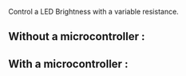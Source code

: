 Control a LED Brightness with a variable resistance.

Without a microcontroller :
--------




With a microcontroller :
-------
